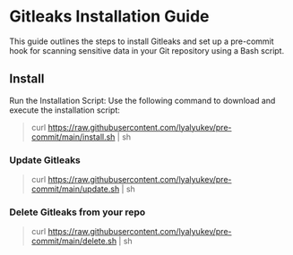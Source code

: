 # Gitleaks Installation Guide
This guide outlines the steps to install Gitleaks and set up a pre-commit hook for scanning sensitive data in your Git repository using a Bash script.

## Install
Run the Installation Script:
Use the following command to download and execute the installation script:

> curl https://raw.githubusercontent.com/lyalyukev/pre-commit/main/install.sh | sh

### Update Gitleaks
> curl https://raw.githubusercontent.com/lyalyukev/pre-commit/main/update.sh | sh

### Delete Gitleaks from your repo
> curl  https://raw.githubusercontent.com/lyalyukev/pre-commit/main/delete.sh | sh
